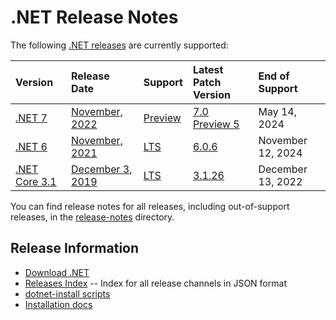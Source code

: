 # .NET Release Notes

The following [.NET releases](../releases.md) are currently supported:

|  Version  | Release Date | Support | Latest Patch Version | End of Support |
| :-- | :-- | :-- | :-- | :-- |
| [.NET 7](7.0/README.md) | [November, 2022](https://devblogs.microsoft.com/dotnet/announcing-dotnet-7-preview-4/) | [Preview][policies] | [7.0 Preview 5][7.0 Preview 5] | May 14, 2024 |
| [.NET 6](6.0/README.md) | [November, 2021](https://devblogs.microsoft.com/dotnet/announcing-net-6/) | [LTS][policies] | [6.0.6][6.0.6]  | November 12, 2024 |
| [.NET Core 3.1](3.1/README.md) | [December 3, 2019](https://devblogs.microsoft.com/dotnet/announcing-net-core-3-1/) | [LTS][policies] | [3.1.26][3.1.26] | December 13, 2022 |

You can find release notes for all releases, including out-of-support releases, in the [release-notes](.) directory.

[7.0 Preview 5]: 7.0/preview/7.0.0-preview.5.md
[6.0.6]: 6.0/6.0.6/6.0.6.md
[3.1.26]: 3.1/3.1.26/3.1.26.md


## Release Information

* [Download .NET](https://dotnet.microsoft.com/download/dotnet)
* [Releases Index][releases-index.json] -- Index for all release channels in JSON format
* [dotnet-install scripts](https://docs.microsoft.com/dotnet/core/tools/dotnet-install-script)
* [Installation docs](https://docs.microsoft.com/dotnet/core/install/)

[releases-index.json]: https://dotnetcli.blob.core.windows.net/dotnet/release-metadata/releases-index.json
[policies]: ../release-policies.md
